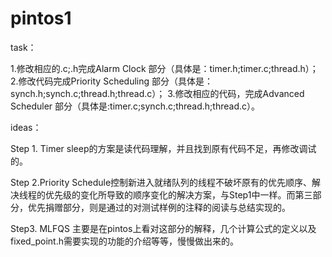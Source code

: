# pintos1

task：

1.修改相应的.c;.h完成Alarm Clock 部分（具体是：timer.h;timer.c;thread.h）；
2.修改代码完成Priority Scheduling 部分（具体是：synch.h;synch.c;thread.h;thread.c）；
3.修改相应的代码，完成Advanced Scheduler 部分（具体是:timer.c;synch.c;thread.h;thread.c）。

ideas：

Step 1. Timer sleep的方案是读代码理解，并且找到原有代码不足，再修改调试的。

Step 2.Priority Schedule控制新进入就绪队列的线程不破坏原有的优先顺序、解决线程的优先级的变化所导致的顺序变化的解决方案，与Step1中一样。而第三部分，优先捐赠部分，则是通过的对测试样例的注释的阅读与总结实现的。

Step3. MLFQS 主要是在pintos上看对这部分的解释，几个计算公式的定义以及fixed_point.h需要实现的功能的介绍等等，慢慢做出来的。


